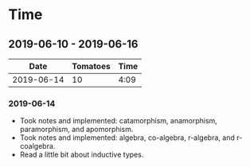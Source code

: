# Time

## 2019-06-10 - 2019-06-16

| Date | Tomatoes | Time |
|------|----------|------|
| 2019-06-14 | 10 | 4:09 | 

### 2019-06-14

- Took notes and implemented: catamorphism, anamorphism, paramorphism, and 
  apomorphism.
- Took notes and implemented: algebra, co-algebra, r-algebra, and r-coalgebra.
- Read a little bit about inductive types.
